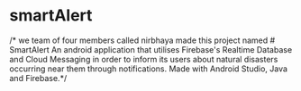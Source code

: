 # smartAlert
/* we team of four members called nirbhaya made this project named # SmartAlert
 An android application that utilises Firebase's Realtime Database and Cloud Messaging in order to inform its users about natural disasters occurring near them through notifications. Made with Android Studio, Java and Firebase.*/
